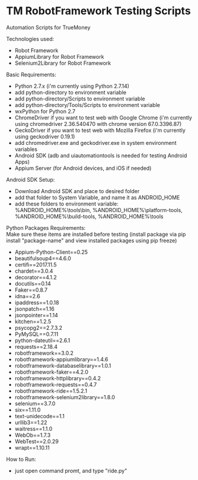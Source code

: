 # TM RobotFramework Testing Scripts

Automation Scripts for TrueMoney

Technologies used:
* Robot Framework
* AppiumLibrary for Robot Framework
* Selenium2Library for Robot Framework


Basic Requirements:
* Python 2.7.x (i'm currently using Python 2.7.14)
* add python-directory to environment variable
* add python-directory/Scripts to environment variable
* add python-directory/Tools/Scripts to environment variable	
* wxPython for Python 2.7
* ChromeDriver if you want to test web with Google Chrome (i'm currently using chromedriver 2.36.540470 with chrome version 67.0.3396.87)
* GeckoDriver if you want to test web with Mozilla Firefox (i'm currently using geckodriver 0.19.1)
* add chromedriver.exe and geckodriver.exe in system environment variables
* Android SDK (adb and uiautomationtools is needed for testing Android Apps)
* Appium Server (for Android devices, and iOS if needed)

Android SDK Setup:
* Download Android SDK and place to desired folder
* add that folder to System Variable, and name it as ANDROID_HOME
* add these folders to environment variable: %ANDROID_HOME%\tools\bin, %ANDROID_HOME%\platform-tools, %ANDROID_HOME%\build-tools, %ANDROID_HOME%\tools

Python Packages Requirements: <br />
Make sure these items are installed before testing (install package via pip install "package-name" and view installed packages using pip freeze)
* Appium-Python-Client==0.25
* beautifulsoup4==4.6.0
* certifi==2017.11.5
* chardet==3.0.4
* decorator==4.1.2
* docutils==0.14
* Faker==0.8.7
* idna==2.6
* ipaddress==1.0.18
* jsonpatch==1.16
* jsonpointer==1.14
* kitchen==1.2.5
* psycopg2==2.7.3.2
* PyMySQL==0.7.11
* python-dateutil==2.6.1
* requests==2.18.4
* robotframework==3.0.2
* robotframework-appiumlibrary==1.4.6
* robotframework-databaselibrary==1.0.1
* robotframework-faker==4.2.0
* robotframework-httplibrary==0.4.2
* robotframework-requests==0.4.7
* robotframework-ride==1.5.2.1
* robotframework-selenium2library==1.8.0
* selenium==3.7.0
* six==1.11.0
* text-unidecode==1.1
* urllib3==1.22
* waitress==1.1.0
* WebOb==1.7.3
* WebTest==2.0.29
* wrapt==1.10.11

How to Run:
* just open command promt, and type "ride.py"